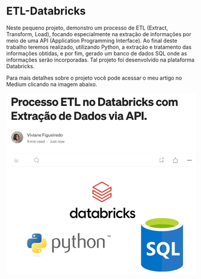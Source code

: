 # ETL-Databricks
Neste pequeno projeto, demonstro um processo de ETL (Extract, Transform, Load), focando especialmente na extração de informações por meio de uma API (Application Programming Interface). Ao final deste trabalho teremos realizado, utilizando Python, a extração e tratamento das informações obtidas, e por fim, gerado um banco de dados SQL onde as informações serão incorporadas. Tal projeto foi desenvolvido na plataforma Databricks.

Para mais detalhes sobre o projeto você pode acessar o meu artigo no Medium clicando na imagem abaixo.

[![Capa](Imagens/Capa.png)](https://medium.com/@vivifigueiredo/processo-etl-no-databricks-com-extração-de-dados-via-api-056810cc5af3)
